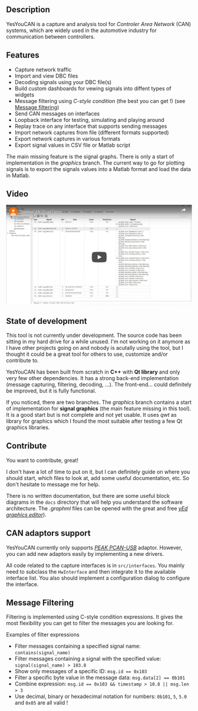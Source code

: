 

## Description

YesYouCAN is a capture and analysis tool for *Controler Area Network* (CAN) systems, which are widely used in the automotive industry for communication between controllers.


## Features


- Capture network traffic
- Import and view DBC files
- Decoding signals using your DBC file(s)
- Build custom dashboards for vewing signals into diffent types of widgets
- Message filtering using *C-style condition* (the best you can get !) (see [Message filtering](#message-filtering))
- Send CAN messages on interfaces
- Loopback interface for testing, simulating and playing around
- Replay trace on any interface that supports sending messages
- Import network captures from file (different formats supported)
- Export network captures in various formats
- Export signal values in CSV file or Matlab script

The main missing feature is the signal graphs. There is only a start of implementation in the *graphics* branch. The current way to go for plotting signals is to export the signals values into a Matlab format and load the data in Matlab.


## Video

[![YesYouCAN demo video](demo/DemoVideo.png)](https://youtu.be/oD7jQTJbPjg "Demo Video")

## State of development

This tool is not currently under development. The source code has been sitting in my hard drive for a while unused. I'm not working on it anymore as I have other projects going on and nobody is acutally using the tool, but I thought it could be a great tool for others to use, customize and/or contribute to.

YesYouCAN has been built from scratch in **C++** with **Qt library** and only very few other dependencies. It has a strong back-end implementation (message capturing, filtering, decoding, ...). The front-end... could definitely be improved, but it is fully functional.

If you noticed, there are two branches. The *graphics* branch contains a start of implementation for **signal graphics** (the main feature missing in this tool). It is a good start but is not complete and not yet usable. It uses *qwt* as library for graphics which I found the most suitable after testing a few Qt graphics libraries.

## Contribute

You want to contribute, great!

I don't have a lot of time to put on it, but I can definitely guide on where you should start, which files to look at, add some useful documentation, etc. So don't hesitate to message me for help.

There is no written documentation, but there are some useful block diagrams in the `docs` directory that will help you understand the software architecture. The *.graphml* files can be opened with the great and free [*yEd graphics editor*](https://www.yworks.com/products/yed)).

## CAN adaptors support

YesYouCAN currently only supports [*PEAK PCAN-USB*](https://www.peak-system.com/PCAN-USB.199.0.html) adaptor. However, you can add new adaptors easily by implementing a new drivers.

All code related to the capture interfaces is in `src/interfaces`. You mainly need to subclass the `HwInterface` and then integrate it to the available interface list. You also should implement a configuration dialog to configure the interface.

## Message Filtering

Filtering is implemented using C-style condition expressions. It gives the most flexibility you can get to filter the messages you are looking for.

Examples of filter expressions

- Filter messages containing a specified signal name: `contains(signal_name)`
- Filter messages containing a signal with the specified value: `signal(signal_name) > 103.8`
- Show only messages of a specific ID: `msg.id == 0x103`
- Filter a specific byte value in the message data: `msg.data[2] == 0b101`
- Combine expression: `msg.id == 0x103 && timestamp > 10.8 || msg.len > 3`
- Use decimal, binary or hexadecimal notation for numbers: `0b101`, `5`, `5.0` and `0x05` are all valid !